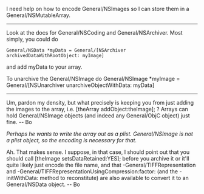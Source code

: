 I need help on how to encode General/NSImages so I can store them in a General/NSMutableArray.

----

Look at the docs for General/NSCoding and General/NSArchiver. Most simply, you could do 

    General/NSData *myData = General/[NSArchiver archivedDataWithRootObject: myImage] 

and add myData to your array. 

To unarchive the General/NSImage do     General/NSImage *myImage = General/[NSUnarchiver unarchiveObjectWithData: myData]

----

Um, pardon my density, but what precisely is keeping you from just adding the images to the array, i.e.     [theArray addObject:theImage]; ?  Arrays can hold General/NSImage objects (and indeed any General/ObjC object) just fine.  -- Bo

*Perhaps he wants to write the array out as a plist. General/NSImage is not a plist object, so the encoding is necessary for that.* 

Ah.  That makes sense.  I suppose, in that case, I should point out that you should call     [theImage setsDataRetained:YES]; before you archive it or it'll quite likely just encode the file name, and that     -General/TIFFRepresentation and     -General/TIFFRepresentationUsingCompression:factor: (and the     -initWithData: method to reconstitute) are also available to convert it to an General/NSData object.  -- Bo